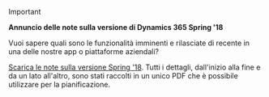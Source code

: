 > [!IMPORTANT]
> **Annuncio delle note sulla versione di Dynamics 365 Spring '18**
>
> Vuoi sapere quali sono le funzionalità imminenti e rilasciate di recente in una delle nostre app o piattaforme aziendali? 
> 
> [Scarica le note sulla versione Spring '18](https://go.microsoft.com/fwlink/?linkid=870424). Tutti i dettagli, dall'inizio alla fine e da un lato all'altro, sono stati raccolti in un unico PDF che è possibile utilizzare per la pianificazione. 

